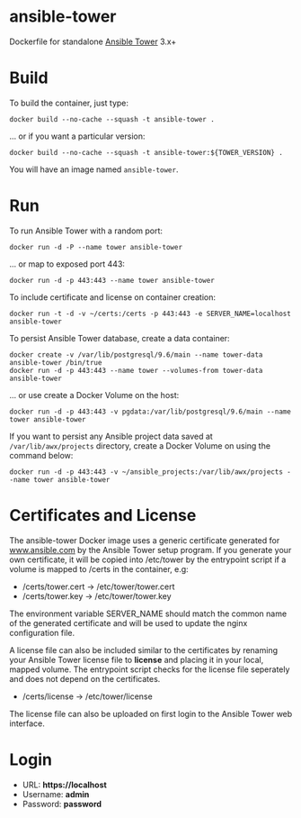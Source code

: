 # ansible-tower
Dockerfile for standalone [Ansible Tower](https://www.ansible.com/tower) 3.x+

# Build
To build the container, just type:
```
docker build --no-cache --squash -t ansible-tower .
```
... or if you want a particular version:
```
docker build --no-cache --squash -t ansible-tower:${TOWER_VERSION} .
```

You will have an image named `ansible-tower`.

# Run
To run Ansible Tower with a random port:
```
docker run -d -P --name tower ansible-tower
```

... or map to exposed port 443:
```
docker run -d -p 443:443 --name tower ansible-tower
```

To include certificate and license on container creation:
```
docker run -t -d -v ~/certs:/certs -p 443:443 -e SERVER_NAME=localhost ansible-tower
```

To persist Ansible Tower database, create a data container:
```
docker create -v /var/lib/postgresql/9.6/main --name tower-data ansible-tower /bin/true
docker run -d -p 443:443 --name tower --volumes-from tower-data ansible-tower
```

... or use create a Docker Volume on the host:
```
docker run -d -p 443:443 -v pgdata:/var/lib/postgresql/9.6/main --name tower ansible-tower
```

If you want to persist any Ansible project data saved at `/var/lib/awx/projects` directory, create a Docker Volume on using the command below:
```
docker run -d -p 443:443 -v ~/ansible_projects:/var/lib/awx/projects --name tower ansible-tower
```

# Certificates and License

The ansible-tower Docker image uses a generic certificate generated for www.ansible.com by the Ansible Tower setup
program. If you generate your own certificate, it will be copied into /etc/tower by the entrypoint script if a volume
is mapped to /certs in the container, e.g:

* /certs/tower.cert -> /etc/tower/tower.cert
* /certs/tower.key  -> /etc/tower/tower.key

The environment variable SERVER_NAME should match the common name of the generated certificate and will be used to update
the nginx configuration file.

A license file can also be included similar to the certificates by renaming your Ansible Tower license file to **license** and
placing it in your local, mapped volume. The entrypoint script checks for the license file seperately and does not depend
on the certificates.

* /certs/license -> /etc/tower/license

The license file can also be uploaded on first login to the Ansible Tower web interface.

# Login

* URL: **https://localhost**
* Username: **admin**
* Password: **password**
